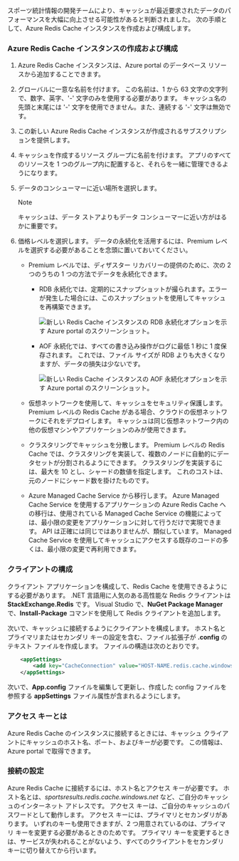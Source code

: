 スポーツ統計情報の開発チームにより、キャッシュが最近要求されたデータのパフォーマンスを大幅に向上させる可能性があると判断されました。 次の手順として、Azure Redis Cache インスタンスを作成および構成します。

### <a name="create-and-configure-the-azure-redis-cache-instance"></a>Azure Redis Cache インスタンスの作成および構成

1. Azure Redis Cache インスタンスは、Azure portal のデータベース リソースから追加することできます。

1. グローバルに一意な名前を付けます。 この名前は、1 から 63 文字の文字列で、数字、英字、'-' 文字のみを使用する必要があります。 キャッシュ名の先頭と末尾には '-' 文字を使用できません。また、連続する '-' 文字は無効です。

1. この新しい Azure Redis Cache インスタンスが作成されるサブスクリプションを提供します。

1. キャッシュを作成するリソース グループに名前を付けます。 アプリのすべてのリソースを 1 つのグループ内に配置すると、それらを一緒に管理できるようになります。

1. データのコンシューマーに近い場所を選択します。

    > [!NOTE]
    > キャッシュは、データ ストアよりもデータ コンシューマーに近い方がはるかに重要です。

1. 価格レベルを選択します。 データの永続化を活用するには、Premium レベルを選択する必要があることを念頭に置いておいてください。

    - Premium レベルでは、ディザスター リカバリーの提供のために、次の 2 つのうちの 1 つの方法でデータを永続化できます。

        - RDB 永続化では、定期的にスナップショットが撮られます。エラーが発生した場合には、このスナップショットを使用してキャッシュを再構築できます。

            ![新しい Redis Cache インスタンスの RDB 永続化オプションを示す Azure portal のスクリーンショット。](../media/3-redis-persistence-1.png)

        - AOF 永続化では、すべての書き込み操作がログに最低 1 秒に 1 度保存されます。 これでは、ファイル サイズが RDB よりも大きくなりますが、データの損失は少ないです。

            ![新しい Redis Cache インスタンスの AOF 永続化オプションを示す Azure portal のスクリーンショット。](../media/3-redis-persistence-2.png)

    - 仮想ネットワークを使用して、キャッシュをセキュリティ保護します。
      Premium レベルの Redis Cache がある場合、クラウドの仮想ネットワークにそれをデプロイします。 キャッシュは同じ仮想ネットワーク内の他の仮想マシンやアプリケーションのみが使用できます。

    - クラスタリングでキャッシュを分散します。
      Premium レベルの Redis Cache では、クラスタリングを実装して、複数のノードに自動的にデータセットが分割されるようにできます。 クラスタリングを実装するには、最大を 10 とし、シャードの数値を指定します。 これのコストは、元のノードにシャード数を掛けたものです。

    - Azure Managed Cache Service から移行します。
      Azure Managed Cache Service を使用するアプリケーションの Azure Redis Cache への移行は、使用されている Managed Cache Service の機能によっては、最小限の変更をアプリケーションに対して行うだけで実現できます。 API は正確には同じではありませんが、類似しています。 Managed Cache Service を使用してキャッシュにアクセスする既存のコードの多くは、最小限の変更で再利用できます。

### <a name="configure-your-client"></a>クライアントの構成

クライアント アプリケーションを構成して、Redis Cache を使用できるようにする必要があります。 .NET 言語用に人気のある高性能な Redis クライアントは **StackExchange.Redis** です。 Visual Studio で、**NuGet Package Manager** で、**Install-Package** コマンドを使用して Redis クライアントを追加します。

次いで、キャッシュに接続するようにクライアントを構成します。 ホスト名とプライマリまたはセカンダリ キーの設定を含む、ファイル拡張子が **.config** のテキスト ファイルを作成します。 ファイルの構造は次のとおりです。

```XML
    <appSettings>
        <add key="CacheConnection" value="HOST-NAME.redis.cache.windows.net,abortConnect=false,ssl=true,password=PRIMARY-KEY"/>
    </appSettings>
```

次いで、**App.config** ファイルを編集して更新し、作成した config ファイルを参照する **appSettings** ファイル属性が含まれるようにします。

### <a name="what-are-access-keys"></a>アクセス キーとは

Azure Redis Cache のインスタンスに接続するときには、キャッシュ クライアントにキャッシュのホスト名、ポート、およびキーが必要です。 この情報は、Azure portal で取得できます。

### <a name="connection-settings"></a>接続の設定

Azure Redis Cache に接続するには、ホスト名とアクセス キーが必要です。 ホスト名とは、*sportsresults.redis.cache.windows.net* など、ご自分のキャッシュのインターネット アドレスです。 アクセス キーは、ご自分のキャッシュのパスワードとして動作します。 アクセス キーには、プライマリとセカンダリがあります。 いずれのキーも使用できますが、2 つ用意されているのは、プライマリ キーを変更する必要があるときのためです。 プライマリ キーを変更するときは、サービスが失われることがないよう、すべてのクライアントをセカンダリ キーに切り替えてから行います。
